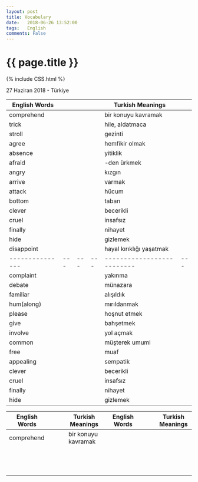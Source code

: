 ```yaml
---
layout: post
title: Vocabulary
date:   2018-06-26 13:52:00
tags:   English
comments: False
---
```


{{ page.title }}
================
{% include CSS.html %}

<p class="meta">27 Haziran 2018 - Türkiye</p>


| English Words |   |   |   | Turkish Meanings         |   |
|---------------|---|---|---|--------------------------|---|
| comprehend    |   |   |   | bir konuyu kavramak      |   |
| trick         |   |   |   | hile, aldatmaca          |   |
| stroll        |   |   |   | gezinti                  |   |
| agree         |   |   |   | hemfikir olmak           |   |
| absence       |   |   |   | yitiklik                 |   |
| afraid        |   |   |   | -den ürkmek              |   |
| angry         |   |   |   | kızgın                   |   |
| arrive        |   |   |   | varmak                   |   |
| attack        |   |   |   | hücum                    |   |
| bottom        |   |   |   | taban                    |   |
| clever        |   |   |   | becerikli                |   |
| cruel         |   |   |   | insafsız                 |   |
| finally       |   |   |   | nihayet                  |   |
| hide          |   |   |   | gizlemek                 |   |
| disappoint    |   |   |   | hayal kırıklığı yaşatmak |   |
|---------------|---|---|---|--------------------------|---|
| complaint     |   |   |   | yakınma                  |   |
| debate        |   |   |   | münazara                 |   |
| familiar      |   |   |   | alışıldık                |   |
| hum(along)    |   |   |   | mırıldanmak              |   |
| please        |   |   |   | hoşnut etmek             |   |
| give          |   |   |   | bahşetmek                |   |
| involve       |   |   |   | yol açmak                |   |
| common        |   |   |   | müşterek umumi           |   |
| free          |   |   |   | muaf                     |   |
| appealing     |   |   |   | sempatik                 |   |
| clever        |   |   |   | becerikli                |   |
| cruel         |   |   |   | insafsız                 |   |
| finally       |   |   |   | nihayet                  |   |
| hide          |   |   |   | gizlemek                 |   |


| English Words |   |   |   | Turkish Meanings    |   | English Words |   |   |   | Turkish Meanings |
|---------------|---|---|---|---------------------|---|---------------|---|---|---|------------------|
| comprehend    |   |   |   | bir konuyu kavramak |   |               |   |   |   |                  |
|               |   |   |   |                     |   |               |   |   |   |                  |
|               |   |   |   |                     |   |               |   |   |   |                  |
|               |   |   |   |                     |   |               |   |   |   |                  |
|               |   |   |   |                     |   |               |   |   |   |                  |
|               |   |   |   |                     |   |               |   |   |   |                  |
|               |   |   |   |                     |   |               |   |   |   |                  |
|               |   |   |   |                     |   |               |   |   |   |                  |
|               |   |   |   |                     |   |               |   |   |   |                  |
|               |   |   |   |                     |   |               |   |   |   |                  |
|               |   |   |   |                     |   |               |   |   |   |                  |
|               |   |   |   |                  |   |               |   |   |   |                  |
|               |   |   |   |                  |   |               |   |   |   |                  |
|               |   |   |   |                  |   |               |   |   |   |                  |

~~~
~~~
